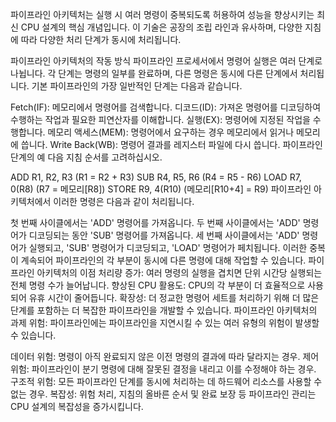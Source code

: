 파이프라인 아키텍처는 실행 시 여러 명령이 중복되도록 허용하여 성능을 향상시키는 최신 CPU 설계의 핵심 개념입니다. 이 기술은 공장의 조립 라인과 유사하며, 다양한 지침에 따라 다양한 처리 단계가 동시에 처리됩니다.

파이프라인 아키텍처의 작동 방식
파이프라인 프로세서에서 명령어 실행은 여러 단계로 나뉩니다. 각 단계는 명령의 일부를 완료하며, 다른 명령은 동시에 다른 단계에서 처리됩니다. 기본 파이프라인의 가장 일반적인 단계는 다음과 같습니다.

Fetch(IF): 메모리에서 명령어를 검색합니다.
디코드(ID): 가져온 명령어를 디코딩하여 수행하는 작업과 필요한 피연산자를 이해합니다.
실행(EX): 명령어에 지정된 작업을 수행합니다.
메모리 액세스(MEM): 명령어에서 요구하는 경우 메모리에서 읽거나 메모리에 씁니다.
Write Back(WB): 명령어 결과를 레지스터 파일에 다시 씁니다.
파이프라인 단계의 예
다음 지침 순서를 고려하십시오.

ADD R1, R2, R3 (R1 = R2 + R3)
SUB R4, R5, R6 (R4 = R5 - R6)
LOAD R7, 0(R8) (R7 = 메모리[R8])
STORE R9, 4(R10) (메모리[R10+4] = R9)
파이프라인 아키텍처에서 이러한 명령은 다음과 같이 처리됩니다.

첫 번째 사이클에서는 'ADD' 명령어를 가져옵니다.
두 번째 사이클에서는 'ADD' 명령어가 디코딩되는 동안 'SUB' 명령어를 가져옵니다.
세 번째 사이클에서는 'ADD' 명령어가 실행되고, 'SUB' 명령어가 디코딩되고, 'LOAD' 명령어가 페치됩니다.
이러한 중복이 계속되어 파이프라인의 각 부분이 동시에 다른 명령에 대해 작업할 수 있습니다.
파이프라인 아키텍처의 이점
처리량 증가: 여러 명령의 실행을 겹치면 단위 시간당 실행되는 전체 명령 수가 늘어납니다.
향상된 CPU 활용도: CPU의 각 부분이 더 효율적으로 사용되어 유휴 시간이 줄어듭니다.
확장성: 더 정교한 명령어 세트를 처리하기 위해 더 많은 단계를 포함하는 더 복잡한 파이프라인을 개발할 수 있습니다.
파이프라인 아키텍처의 과제
위험: 파이프라인에는 파이프라인을 지연시킬 수 있는 여러 유형의 위험이 발생할 수 있습니다.

데이터 위험: 명령이 아직 완료되지 않은 이전 명령의 결과에 따라 달라지는 경우.
제어 위험: 파이프라인이 분기 명령에 대해 잘못된 결정을 내리고 이를 수정해야 하는 경우.
구조적 위험: 모든 파이프라인 단계를 동시에 처리하는 데 하드웨어 리소스를 사용할 수 없는 경우.
복잡성: 위험 처리, 지침의 올바른 순서 및 완료 보장 등 파이프라인 관리는 CPU 설계의 복잡성을 증가시킵니다.